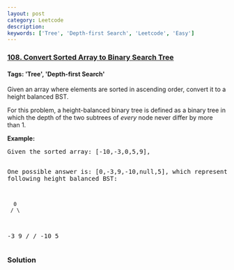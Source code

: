 ```yaml
---
layout: post
category: Leetcode
description: 
keywords: ['Tree', 'Depth-first Search', 'Leetcode', 'Easy']
---
```

### [108. Convert Sorted Array to Binary Search Tree](https://leetcode.com/problems/convert-sorted-array-to-binary-search-tree)

#### Tags: 'Tree', 'Depth-first Search'

<div class="content__u3I1 question-content__JfgR"><div><p>Given an array where elements are sorted in ascending order, convert it to a height balanced BST.</p>
<p>For this problem, a height-balanced binary tree is defined as a binary tree in which the depth of the two subtrees of <em>every</em> node never differ by more than 1.</p>
<p><strong>Example:</strong></p>
<pre>Given the sorted array: [-10,-3,0,5,9],

One possible answer is: [0,-3,9,-10,null,5], which represents the following height balanced BST:

      0
     / \
   -3   9
   /   /
 -10  5
</pre>
</div></div>

### Solution
